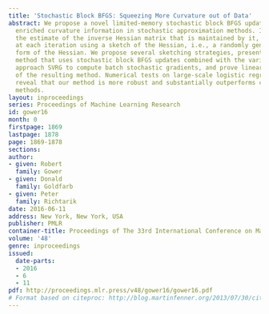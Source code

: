 ```yaml
---
title: 'Stochastic Block BFGS: Squeezing More Curvature out of Data'
abstract: We propose a novel limited-memory stochastic block BFGS update for incorporating
  enriched curvature information in stochastic approximation methods. In our method,
  the estimate of the inverse Hessian matrix that is maintained by it, is updated
  at each iteration using a sketch of the Hessian, i.e., a randomly generated compressed
  form of the Hessian. We propose several sketching strategies, present a new quasi-Newton
  method that uses stochastic block BFGS updates combined with the variance reduction
  approach SVRG to compute batch stochastic gradients, and prove linear convergence
  of the resulting method. Numerical tests on large-scale logistic regression problems
  reveal that our method is more robust and substantially outperforms current state-of-the-art
  methods.
layout: inproceedings
series: Proceedings of Machine Learning Research
id: gower16
month: 0
firstpage: 1869
lastpage: 1878
page: 1869-1878
sections: 
author:
- given: Robert
  family: Gower
- given: Donald
  family: Goldfarb
- given: Peter
  family: Richtarik
date: 2016-06-11
address: New York, New York, USA
publisher: PMLR
container-title: Proceedings of The 33rd International Conference on Machine Learning
volume: '48'
genre: inproceedings
issued:
  date-parts:
  - 2016
  - 6
  - 11
pdf: http://proceedings.mlr.press/v48/gower16/gower16.pdf
# Format based on citeproc: http://blog.martinfenner.org/2013/07/30/citeproc-yaml-for-bibliographies/
---
```

